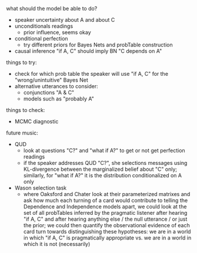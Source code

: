 what should the model be able to do?

- speaker uncertainty about A and about C
- unconditionals readings
	- prior influence, seems okay
- conditional perfection
	- try different priors for Bayes Nets and probTable construction
- causal inference "if A, C" should imply BN "C depends on A"

things to try:
- check for which prob table the speaker will use "if A, C" for the "wrong/unintuitive" Bayes Net
- alternative utterances to consider: 
	- conjunctions "A & C"
	- models such as "probably A"
	
things to check:
- MCMC diagnostic

future music:
- QUD
	- look at questions "C?" and "what if A?" to get or not get perfection readings
	- if the speaker addresses QUD "C?", she selections messages using KL-divergence between
      the marginalized belief about "C" only; similarly, for "what if A?" it is the
      distribution conditionalized on A only
- Wason selection task
	- where Oaksford and Chater look at their parameterized matrixes and ask how much each
      turning of a card would contribute to telling the Dependence and Independence models
      apart, we could look at the set of all probTables inferred by the pragmatic listener
      after hearing "if A, C" and after hearing anything else / the null utterance / or just
      the prior; we could then quantify the observational evidence of each card turn towards
      distinguishing these hypotheses: we are in a world in which "if A, C" is pragmatically
      appropriate vs. we are in a world in which it is not (necessarily)
